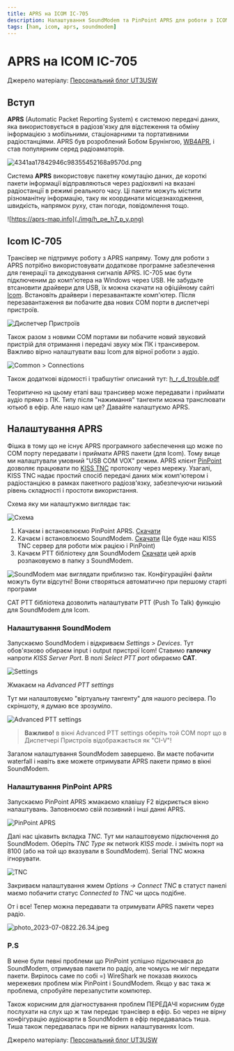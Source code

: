 ```yaml
---
title: APRS на ICOM IC-705
description: Налаштування SoundModem та PinPoint APRS для роботи з ICOM IC-705 в Windows.
tags: [ham, icom, aprs, soundmodem]
---
```


# APRS на ICOM IC-705

Джерело матеріалу: [Персональний блог UT3USW](https://ut3usw.dead.guru/docs/ham/icom-705-aprs)

## Вступ

**APRS** (Automatic Packet Reporting System) є системою передачі даних, яка використовується в радіозв'язку для відстеження та обміну інформацією з мобільними, стаціонарними та портативними радіостанціями. APRS був розроблений Бобом Брунінгою, [WB4APR](http://www.arrl.org/news/aprs-developer-bob-bruninga-wb4apr-sk), і став популярним серед радіоаматорів.

![4341aa17842946c98355452168a9570d.png](./img/4341aa17842946c98355452168a9570d.png)

Система **APRS** використовує пакетну комутацію даних, де короткі пакети інформації відправляються через радіохвилі на вказані радіостанції в режимі реального часу. Ці пакети можуть містити різноманітну інформацію, таку як координати місцезнаходження, швидкість, напрямок руху, стан погоди, повідомлення тощо.

![https://aprs-map.info](./img/h_pe_h7_p_y.png)

## Icom IC-705

Трансівер не підтримує роботу з APRS напряму. Тому для роботи з APRS потрібно використовувати додаткове програмне забезпечення для генерації та декодування сигналів APRS. IC-705 має бути підключеним до комп'ютера на Windows через USB. Не забудьте втсановити драйвери для USB, їх можна скачати на офіційному сайті [Icom](https://www.icomjapan.com/support/firmware_driver/3768/). Встановіть драйвери і перезавантажте комп'ютер. Після перезавантаження ви побачите два нових COM порти в диспетчері пристроїв.

![Диспетчер Пристроїв](./img/device-manager.jpg)

Також разом з новими COM портами ви побачите новий звуковий пристрій для отримання і передачі звуку між ПК і трансивером. Важливо вірно налаштувати ваш Icom для вірної роботи з аудіо.

![Common > Connections](./img/2023-07-0821.49.50.jpg)

Також додаткові відомості і трабшутінг описаний тут: [h_r_d_trouble.pdf](https://assada.dead.guru/storage/images/h_r_d_trouble.pdf)

Теоритично на цьому етапі ваш трансивер може передавати і приймати аудіо прямо з ПК. Типу після "нажимання" тангенти можна транслювати ютьюб в ефір. Але нашо нам це? Давайте налаштуємо APRS.

## Налаштування APRS

Фішка в тому що не існує APRS програмного забеспечення що може по COM порту передавати і приймати APRS пакети (для Icom). Тому вище ми налаштували умовний "USB COM VOX" режим. APRS клієнт [PinPoint](https://www.pinpointaprs.com/) дозволяє працювати по [KISS TNC](https://en.wikipedia.org/wiki/KISS_(amateur_radio_protocol)) протоколу через мережу. Узагалі, KISS TNC надає простий спосіб передачі даних між комп'ютером і радіостанцією в рамках пакетного радіозв'язку, забезпечуючи низький рівень складності і простоти використання.

Схема яку ми налаштужмо виглядає так:

![Схема](./img/download(1).png)

1. Качаєм і встановлюємо PinPoint APRS. [Скачати](https://assada.dead.guru/storage/images/pin_point_v2_build_230511.zip)
2. Качаєм і встановлюємо SoundModem. [Скачати](https://assada.dead.guru/storage/images/soundmodem114.zip) (Це буде наш KISS TNC сервер для роботи між рацією і PinPoint)
3. Качаєм PTT бібліотеку для SoundModem [Скачати](https://assada.dead.guru/storage/images/ptt-dll.zip) цей архів розпаковуємо в папку з SoundModem.

![SoundModem має виглядати приблизно так. Конфігураційні файли можуть бути відсутні! Вони створяться автоматично при першому старті програми](./img/2023-07-0822.09.32.jpg)

CAT PTT бібліотека дозволить налаштувати PTT (Push To Talk) функцію для SoundModem для Icom.

### Налаштування SoundModem

Запускаємо SoundModem і відкриваєм *Settings > Devices*. Тут обов'язково обираєм input і output пристрої Icom! Ставимо **галочку** напроти *KISS Server Port*. В полі *Select PTT port* обираємо **CAT**.

![Settings](./img/image_2023-07-07_22-39-46.png)

Жмакаєм на *Advanced PTT settings*

Тут ми налаштовуємо "віртуальну тангенту" для нашого ресівера. По скріншоту, я думаю все зрозуміло.

![Advanced PTT settings](./img/image_2023-07-07_22-46-03.png)

> **Важливо!** в вікні Advanced PTT settings оберіть той COM порт що в Диспетчері Пристроїв відображається як "CI-V"!

Загалом налаштування SoundModem завершено. Ви маєте побачити waterfall і навіть вже можете отримувати APRS пакети прямо в вікні SoundModem.

### Налаштування PinPoint APRS

Запускаємо PinPoint APRS жмакаємо клавішу F2 відкриється вікно налаштувань. Заповнюємо свій позивний і інші данні APRS.

![PinPoint APRS](./img/image_2023-07-07_22-40-41.png)

Далі нас цікавить вкладка *TNC*. Тут ми налаштовуємо підключення до SoundModem. Оберіть *TNC Type* як network *KISS mode*. і змініть порт на 8100 (або на той що вказували в SoundModem). Serial TNC можна ігнорувати.

![TNC](./img/image_2023-07-07_22-40-09.png)

Закриваєм налаштування жмем *Options -> Connect TNC* в статуст панелі маємо побачити статус *Connected to TNC* чи щось подібне.

От і все! Тепер можна передавати та отримувати APRS пакети через радіо.

![photo_2023-07-0822.26.34.jpeg](./img/photo_2023-07-0822.26.34.jpeg)


### P.S
В мене були певні проблеми що PinPoint успішно підключався до SoundModem, отримував пакети по радіо, але чомусь не міг передати пакети. Вирілось саме по собі =) WireShark не показав якихось мережевих проблем між PinPoint і SoundModem. Якщо у вас така ж проблема, спробуйте перезапустити компютер.

Також корисним для діагностування проблем ПЕРЕДАЧІ корисним буде послухати на слух що ж там передає трансівер в ефір. Бо через не вірну конфігурацію аудіокарти в SoundModem в ефір передавалась тиша. Тиша також передавалась при не вірних налаштуваннях Icom.

Джерело матеріалу: [Персональний блог UT3USW](https://ut3usw.dead.guru/docs/ham/icom-705-aprs)
